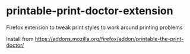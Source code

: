 # printable-print-doctor-extension
Firefox extension to tweak print styles to work around printing problems

Install from https://addons.mozilla.org/firefox/addon/printable-the-print-doctor/ 
